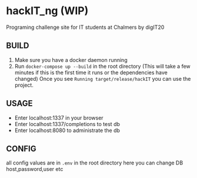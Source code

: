 # hackIT_ng (WIP)
Programing challenge site for IT students at Chalmers
by digIT20

## BUILD
1. Make sure you have a docker daemon running
2. Run `docker-compose up --build` in the root directory
(This will take a few minutes if this is the first time it runs or the dependencies have changed)
Once you see `Running target/release/hackIT` you can use the project.

## USAGE
- Enter localhost:1337 in your browser
- Enter localhost:1337/completions to test db
- Enter localhost:8080 to administrate the db

## CONFIG
all config values are in `.env` in the root directory
here you can change DB host,password,user etc


